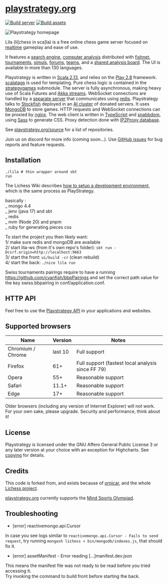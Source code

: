# [playstrategy.org](https://playstrategy.org)

[![Build server](https://github.com/Mind-Sports-Games/lila/workflows/Build%20server/badge.svg)](https://github.com/Mind-Sports-Games/lila/actions?query=workflow%3A%22Build+server%22)
[![Build assets](https://github.com/Mind-Sports-Games/lila/workflows/Build%20assets/badge.svg)](https://github.com/Mind-Sports-Games/lila/actions?query=workflow%3A%22Build+assets%22)

<img src="https://raw.githubusercontent.com/Mind-Sports-Games/lila/master/public/images/home-bicolor.png" alt="Playstrategy homepage" title="Playstrategy comes with light and dark theme, this screenshot shows both." />

Lila (li[chess in sca]la) is a free online chess game server focused on [realtime](https://playstrategy.org/games) gameplay and ease of use.

It features a [search engine](https://playstrategy.org/games/search),
[computer analysis](https://playstrategy.org/ANYMwuhU) distributed with [fishnet](https://github.com/niklasf/fishnet),
[tournaments](https://playstrategy.org/tournament),
[simuls](https://playstrategy.org/simul),
[forums](https://playstrategy.org/forum),
[teams](https://playstrategy.org/team),
and a [shared analysis board](https://playstrategy.org/study).
The UI is available in more than 130 languages.

Playstrategy is written in [Scala 2.13](https://www.scala-lang.org/),
and relies on the [Play 2.8](https://www.playframework.com/) framework.
[scalatags](https://www.lihaoyi.com/scalatags/) is used for templating.
Pure chess logic is contained in the [strategygames](https://github.com/Mind-Sports-Games/strategygames) submodule.
The server is fully asynchronous, making heavy use of Scala Futures and [Akka streams](https://akka.io).
WebSocket connections are handled by a [separate server](https://github.com/Mind-Sports-Games/lila-ws) that communicates using [redis](https://redis.io/).
Playstrategy talks to [Stockfish](https://stockfishchess.org/) deployed in an [AI cluster](https://github.com/niklasf/fishnet) of donated servers.
It uses [MongoDB](https://mongodb.org) to store games.
HTTP requests and WebSocket connections can be proxied by [nginx](https://nginx.org).
The web client is written in [TypeScript](https://www.typescriptlang.org/) and [snabbdom](https://github.com/snabbdom/snabbdom), using [Sass](https://sass-lang.com/) to generate CSS.
Proxy detection done with [IP2Proxy database](https://www.ip2location.com/database/ip2proxy).

See [playstrategy.org/source](https://playstrategy.org/source) for a list of repositories.

Join us on discord for more info (coming soon...).
Use [GitHub issues](https://github.com/Mind-Sports-Games/lila/issues) for bug reports and feature requests.

## Installation

```
./lila # thin wrapper around sbt
run
```

The Lichess Wiki describes [how to setup a development environment](https://github.com/lichess-org/lila/wiki/Lichess-Development-Onboarding), which is the same process as PlayStrategy.

basically :  
_ mongo 4.4  
_ jenv (java 17) and sbt  
_ redis  
_ nvm (Node 20) and pnpm  
\_ ruby for generating pieces css

To start the project you then likely want:  
1/ make sure redis and mongoDB are available  
2/ start lila-ws (from it's own repo's folder): `sbt run -Dcsrf.origin=http://localhost:9663`  
3/ start the front: `ui/build -cr` (clean rebuild)  
4/ start the back: `./nice lila run`

Swiss tournaments pairings require to have a running https://github.com/cyanfish/bbpPairings and set the correct path value for the key swiss.bbpairing in conf/application.conf.

## HTTP API

Feel free to use the [Playstrategy API](https://playstrategy.org/api) in your applications and websites.

## Supported browsers

| Name              | Version | Notes                                             |
| ----------------- | ------- | ------------------------------------------------- |
| Chromium / Chrome | last 10 | Full support                                      |
| Firefox           | 61+     | Full support (fastest local analysis since FF 79) |
| Opera             | 55+     | Reasonable support                                |
| Safari            | 11.1+   | Reasonable support                                |
| Edge              | 17+     | Reasonable support                                |

Older browsers (including any version of Internet Explorer) will not work.
For your own sake, please upgrade. Security and performance, think about it!

## License

Playstrategy is licensed under the GNU Affero General Public License 3 or any later
version at your choice with an exception for Highcharts. See [copying](https://github.com/Mind-Sports-Games/lila/blob/master/COPYING.md) for
details.

## Credits

This code is forked from, and exists because of [ornicar](https://github.com/ornicar), and the whole [Lichess project](https://github.com/ornicar/lila).

[playstrategy.org](https://playstrategy.org/) currently supports the [Mind Sports Olympiad](https://mindsportsolympiad.com/).

## Troubleshooting

- [error] reactivemongo.api.Cursor

In case you see logs similar to `reactivemongo.api.Cursor - Fails to send request`, try running `mongosh lichess < bin/mongodb/indexes.js`, that should fix it.

- [error] assetManifest - Error reading [...]manifest.dev.json

This means the manifest file was not ready to be read before you tried accessing it.  
Try invoking the command to build front before starting the back.
